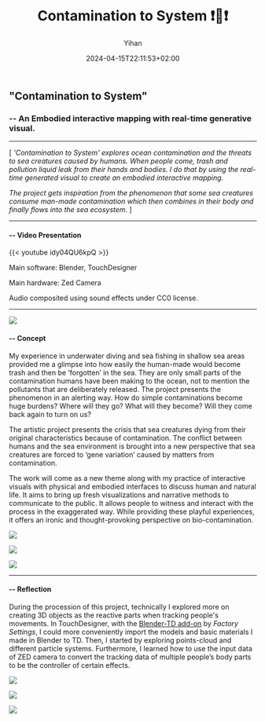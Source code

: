 ﻿---
title: "Contamination to System ❗️🌊❗️"
date: 2024-04-15T22:11:53+02:00
hidemeta: true
draft: false
author: ["Yihan"]
keywords: 
- Embodied Interaction
tags:
- Real-time
- Visual
- Embodied
- Interactive
- Mapping
description: ""
showToc: true
TocOpen: true
showbreadcrumbs: true
disableShare: true
weight: 285
cover:
    image: "projects/cts/ctsCover.jpg"
    caption: "An Embodied Interactive Mapping with Real-time Generative Visual"
    alt: ""
    relative: false

---

## "Contamination to System"
### -- An Embodied interactive mapping with real-time generative visual.

----------------

[ *'Contamination to System' explores ocean contamination and the threats to sea creatures caused by humans. When people come, trash and pollution liquid leak from their hands and bodies. I do that by using the real-time generated visual to create an embodied interactive mapping.*

*The project gets inspiration from the phenomenon that some sea creatures consume man-made contamination which then combines in their body and finally flows into the sea ecosystem.* ]

----------------

#### -- Video Presentation

{{< youtube idy04QU6kpQ >}}

Main software: Blender, TouchDesigner

Main hardware: Zed Camera

Audio composited using sound effects under CC0 license.

---

![](contamination01.jpg)

#### -- Concept

My experience in underwater diving and sea fishing in shallow sea areas provided me a glimpse into how easily the human-made would become trash and then be ‘forgotten’ in the sea. They are only small parts of the contamination humans have been making to the ocean, not to mention the pollutants that are deliberately released. The project presents the phenomenon in an alerting way. How do simple contaminations become huge burdens? Where will they go? What will they become? Will they come back again to turn on us?

The artistic project presents the crisis that sea creatures dying from their original characteristics because of contamination. The conflict between humans and the sea environment is brought into a new perspective that sea creatures are forced to ‘gene variation’ caused by matters from contamination.

The work will come as a new theme along with my practice of interactive visuals with physical and embodied interfaces to discuss human and natural life. It aims to bring up fresh visualizations and narrative methods to communicate to the public. It allows people to witness and interact with the process in the exaggerated way. While providing these playful experiences, it offers an ironic and thought-provoking perspective on bio-contamination.

![](contamination02.jpg)

![](contamination03.jpg)

![](contamination04.jpg)

---

#### -- Reflection

During the procession of this project, technically I explored more on creating 3D objects as the reactive parts when tracking people's movements. In TouchDesigner, with the [Blender-TD add-on](https://www.patreon.com/posts/td-scripts-1-4-1-98699030) by *Factory Settings*, I could more conveniently import the models and basic materials I made in Blender to TD. Then, I started by exploring points-cloud and different particle systems. Furthermore, I learned how to use the input data of ZED camera to convert the tracking data of multiple people’s body parts to be the controller of certain effects.

![](contamination05.jpg)

![](contamination06.jpg)

![](contamination07.jpg)